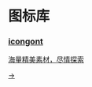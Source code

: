 # 图标库

<div class="card-grid">
  <a href="[iconfont-阿里巴巴矢量图标库](https://www.iconfont.cn/)" class="card-link">
    <div class="card">
      <h3>icongont</h3>
      <p>海量精美素材，尽情探索</p>
      <span class="arrow">→</span>
    </div>
  </a>
  